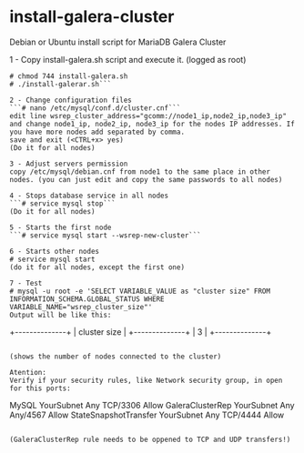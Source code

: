 # install-galera-cluster
Debian or Ubuntu install script for MariaDB Galera Cluster

1 - Copy install-galera.sh script and execute it.
(logged as root)
```# wget https://github.com/juliosene/install-galera-cluster/raw/master/install-galera.sh
# chmod 744 install-galera.sh
# ./install-galerar.sh```

2 - Change configuration files
```# nano /etc/mysql/conf.d/cluster.cnf```
edit line wsrep_cluster_address="gcomm://node1_ip,node2_ip,node3_ip" and change node1_ip, node2_ip, node3_ip for the nodes IP addresses. If you have more nodes add separated by comma.
save and exit (<CTRL+x> yes) 
(Do it for all nodes)

3 - Adjust servers permission
copy /etc/mysql/debian.cnf from node1 to the same place in other nodes. (you can just edit and copy the same passwords to all nodes)

4 - Stops database service in all nodes
```# service mysql stop```
(Do it for all nodes)

5 - Starts the first node
```# service mysql start --wsrep-new-cluster```

6 - Starts other nodes
# service mysql start
(do it for all nodes, except the first one)

7 - Test
# mysql -u root -e 'SELECT VARIABLE_VALUE as "cluster size" FROM INFORMATION_SCHEMA.GLOBAL_STATUS WHERE VARIABLE_NAME="wsrep_cluster_size"'
Output will be like this:
```
+--------------+
| cluster size |
+--------------+
| 3            |
+--------------+
```

(shows the number of nodes connected to the cluster)

Atention:
Verify if your security rules, like Network security group, in open for this ports:
```
MySQL                   YourSubnet  Any   TCP/3306    Allow
GaleraClusterRep        YourSubnet  Any   Any/4567    Allow
StateSnapshotTransfer   YourSubnet  Any   TCP/4444    Allow
```

(GaleraClusterRep rule needs to be oppened to TCP and UDP transfers!)

